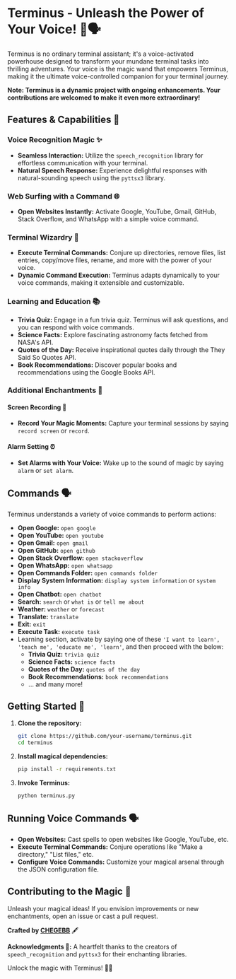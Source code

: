 # Terminus - Unleash the Power of Your Voice! 🚀🗣️

Terminus is no ordinary terminal assistant; it's a voice-activated powerhouse designed to transform your mundane terminal tasks into thrilling adventures. Your voice is the magic wand that empowers Terminus, making it the ultimate voice-controlled companion for your terminal journey.

**Note: Terminus is a dynamic project with ongoing enhancements. Your contributions are welcomed to make it even more extraordinary!**

## Features & Capabilities 🌟

### Voice Recognition Magic ✨

- **Seamless Interaction:** Utilize the `speech_recognition` library for effortless communication with your terminal.
- **Natural Speech Response:** Experience delightful responses with natural-sounding speech using the `pyttsx3` library.

### Web Surfing with a Command 🌐

- **Open Websites Instantly:** Activate Google, YouTube, Gmail, GitHub, Stack Overflow, and WhatsApp with a simple voice command.

### Terminal Wizardry 🔮

- **Execute Terminal Commands:** Conjure up directories, remove files, list entries, copy/move files, rename, and more with the power of your voice.
- **Dynamic Command Execution:** Terminus adapts dynamically to your voice commands, making it extensible and customizable.

### Learning and Education 📚

- **Trivia Quiz:** Engage in a fun trivia quiz. Terminus will ask questions, and you can respond with voice commands.
- **Science Facts:** Explore fascinating astronomy facts fetched from NASA's API.
- **Quotes of the Day:** Receive inspirational quotes daily through the They Said So Quotes API.
- **Book Recommendations:** Discover popular books and recommendations using the Google Books API.

### Additional Enchantments 🌠

#### Screen Recording 🎥

- **Record Your Magic Moments:** Capture your terminal sessions by saying `record screen` or `record`.

#### Alarm Setting ⏰

- **Set Alarms with Your Voice:** Wake up to the sound of magic by saying `alarm` or `set alarm`.

## Commands 🗣️

Terminus understands a variety of voice commands to perform actions:

- **Open Google:** `open google`
- **Open YouTube:** `open youtube`
- **Open Gmail:** `open gmail`
- **Open GitHub:** `open github`
- **Open Stack Overflow:** `open stackoverflow`
- **Open WhatsApp:** `open whatsapp`
- **Open Commands Folder:** `open commands folder`
- **Display System Information:** `display system information` or `system info`
- **Open Chatbot:** `open chatbot`
- **Search:** `search` or `what is` or `tell me about`
- **Weather:** `weather` or `forecast`
- **Translate:** `translate`
- **Exit:** `exit`
- **Execute Task:** `execute task`
- Learning section, activate by saying one of these `'I want to learn', 'teach me', 'educate me', 'learn'`, and then proceed with the below:
  - **Trivia Quiz:** `trivia quiz`
  - **Science Facts:** `science facts`
  - **Quotes of the Day:** `quotes of the day`
  - **Book Recommendations:** `book recommendations`
  - ... and many more!

## Getting Started 🚦

1. **Clone the repository:**
    ```bash
    git clone https://github.com/your-username/terminus.git
    cd terminus
    ```

2. **Install magical dependencies:**
    ```bash
    pip install -r requirements.txt
    ```

3. **Invoke Terminus:**
    ```bash
    python terminus.py
    ```

## Running Voice Commands 🗣️

- **Open Websites:** Cast spells to open websites like Google, YouTube, etc.
- **Execute Terminal Commands:** Conjure operations like "Make a directory," "List files," etc.
- **Configure Voice Commands:** Customize your magical arsenal through the JSON configuration file.

## Contributing to the Magic 🤝

Unleash your magical ideas! If you envision improvements or new enchantments, open an issue or cast a pull request.

**Crafted by [CHEGEBB](https://github.com/CHEGEBB)** 🖋️

**Acknowledgments 🙌:**
A heartfelt thanks to the creators of `speech_recognition` and `pyttsx3` for their enchanting libraries.

Unlock the magic with Terminus! 🌟🔮
